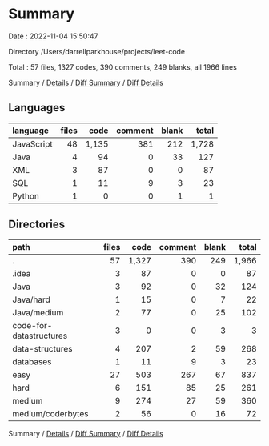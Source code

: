 # Summary

Date : 2022-11-04 15:50:47

Directory /Users/darrellparkhouse/projects/leet-code

Total : 57 files,  1327 codes, 390 comments, 249 blanks, all 1966 lines

Summary / [Details](details.md) / [Diff Summary](diff.md) / [Diff Details](diff-details.md)

## Languages
| language | files | code | comment | blank | total |
| :--- | ---: | ---: | ---: | ---: | ---: |
| JavaScript | 48 | 1,135 | 381 | 212 | 1,728 |
| Java | 4 | 94 | 0 | 33 | 127 |
| XML | 3 | 87 | 0 | 0 | 87 |
| SQL | 1 | 11 | 9 | 3 | 23 |
| Python | 1 | 0 | 0 | 1 | 1 |

## Directories
| path | files | code | comment | blank | total |
| :--- | ---: | ---: | ---: | ---: | ---: |
| . | 57 | 1,327 | 390 | 249 | 1,966 |
| .idea | 3 | 87 | 0 | 0 | 87 |
| Java | 3 | 92 | 0 | 32 | 124 |
| Java/hard | 1 | 15 | 0 | 7 | 22 |
| Java/medium | 2 | 77 | 0 | 25 | 102 |
| code-for-datastructures | 3 | 0 | 0 | 3 | 3 |
| data-structures | 4 | 207 | 2 | 59 | 268 |
| databases | 1 | 11 | 9 | 3 | 23 |
| easy | 27 | 503 | 267 | 67 | 837 |
| hard | 6 | 151 | 85 | 25 | 261 |
| medium | 9 | 274 | 27 | 59 | 360 |
| medium/coderbytes | 2 | 56 | 0 | 16 | 72 |

Summary / [Details](details.md) / [Diff Summary](diff.md) / [Diff Details](diff-details.md)